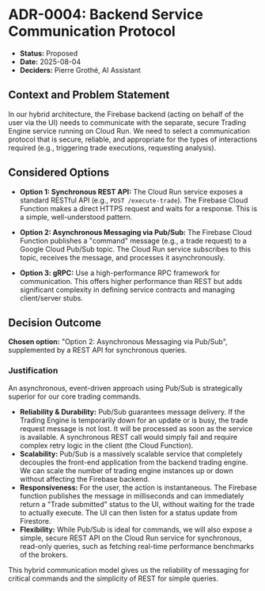 # ADR-0004: Backend Service Communication Protocol

* **Status:** Proposed
* **Date:** 2025-08-04
* **Deciders:** Pierre Grothé, AI Assistant

## Context and Problem Statement

In our hybrid architecture, the Firebase backend (acting on behalf of the user via the UI) needs to communicate with the separate, secure Trading Engine service running on Cloud Run. We need to select a communication protocol that is secure, reliable, and appropriate for the types of interactions required (e.g., triggering trade executions, requesting analysis).

## Considered Options

* **Option 1: Synchronous REST API:** The Cloud Run service exposes a standard RESTful API (e.g., `POST /execute-trade`). The Firebase Cloud Function makes a direct HTTPS request and waits for a response. This is a simple, well-understood pattern.

* **Option 2: Asynchronous Messaging via Pub/Sub:** The Firebase Cloud Function publishes a "command" message (e.g., a trade request) to a Google Cloud Pub/Sub topic. The Cloud Run service subscribes to this topic, receives the message, and processes it asynchronously.

* **Option 3: gRPC:** Use a high-performance RPC framework for communication. This offers higher performance than REST but adds significant complexity in defining service contracts and managing client/server stubs.

## Decision Outcome

**Chosen option:** "Option 2: Asynchronous Messaging via Pub/Sub", supplemented by a REST API for synchronous queries.

### Justification

An asynchronous, event-driven approach using Pub/Sub is strategically superior for our core trading commands.

* **Reliability & Durability:** Pub/Sub guarantees message delivery. If the Trading Engine is temporarily down for an update or is busy, the trade request message is not lost. It will be processed as soon as the service is available. A synchronous REST call would simply fail and require complex retry logic in the client (the Cloud Function).
* **Scalability:** Pub/Sub is a massively scalable service that completely decouples the front-end application from the backend trading engine. We can scale the number of trading engine instances up or down without affecting the Firebase backend.
* **Responsiveness:** For the user, the action is instantaneous. The Firebase function publishes the message in milliseconds and can immediately return a "Trade submitted" status to the UI, without waiting for the trade to actually execute. The UI can then listen for a status update from Firestore.
* **Flexibility:** While Pub/Sub is ideal for commands, we will also expose a simple, secure REST API on the Cloud Run service for synchronous, read-only queries, such as fetching real-time performance benchmarks of the brokers.

This hybrid communication model gives us the reliability of messaging for critical commands and the simplicity of REST for simple queries.
